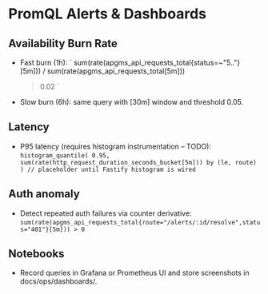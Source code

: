 # PromQL Alerts & Dashboards

## Availability Burn Rate
- Fast burn (1h):
  `
  sum(rate(apgms_api_requests_total{status=~"5.."}[5m]))
    / sum(rate(apgms_api_requests_total[5m]))
  > 0.02
  `
- Slow burn (6h): same query with [30m] window and threshold 0.05.

## Latency
- P95 latency (requires histogram instrumentation – TODO):
  `
  histogram_quantile(
    0.95,
    sum(rate(http_request_duration_seconds_bucket[5m])) by (le, route)
  ) // placeholder until Fastify histogram is wired
  `

## Auth anomaly
- Detect repeated auth failures via counter derivative:
  `
  sum(rate(apgms_api_requests_total{route="/alerts/:id/resolve",status="401"}[5m])) > 0
  `

## Notebooks
- Record queries in Grafana or Prometheus UI and store screenshots in docs/ops/dashboards/.
